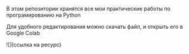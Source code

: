 В этом репозитории хранятся все мои практические работы по програмированию на Python

Для удобного редактирования можно скачать файл, и открыть его в Google Colab

![](ссылка на ресурс)


